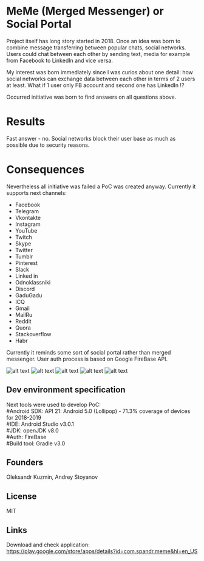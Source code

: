 # MeMe (Merged Messenger) or Social Portal

Project itself has long story started in 2018. Once an idea was born to combine message transferring
between popular chats, social networks. Users could chat between each other by sending text, media for
example from Facebook to LinkedIn and vice versa.

My interest was born immediately since I was curios about one detail: how social networks can
exchange data between each other in terms of 2 users at least. What if 1 user only FB account and
second one has LinkedIn !?

Occurred initiative was born to find answers on all questions above.

# Results
Fast answer - no. Social networks block their user base as much as possible due to security reasons.

# Consequences
Nevertheless all initiative was failed a PoC was created anyway. Currently it supports next channels:
- Facebook
- Telegram
- Vkontakte
- Instagram
- YouTube
- Twitch
- Skype
- Twitter
- Tumblr
- Pinterest
- Slack
- Linked in
- Odnoklassniki
- Discord
- GaduGadu
- ICQ
- Gmail
- MailRu
- Reddit
- Quora
- Stackoverflow
- Habr

Currently it reminds some sort of social portal rather than merged messenger.
User auth process is based on Google FireBase API.

![alt text](resources/meme_1.jpg)
![alt text](resources/meme_2.png)
![alt text](resources/meme_3.jpg)
![alt text](resources/meme_4.png)
![alt text](resources/meme_5.png)

## Dev environment specification
Next tools were used to develop PoC:<br />
#Android SDK: API 21: Android 5.0 (Lollipop) - 71.3% coverage of devices for 2018-2019<br />
#IDE: Android Studio v3.0.1<br />
#JDK: openJDK v8.0<br />
#Auth: FireBase<br />
#Build tool: Gradle v3.0<br />

## Founders
Oleksandr Kuzmin, Andrey Stoyanov

## License
MIT

## Links
Download and check application: https://play.google.com/store/apps/details?id=com.spandr.meme&hl=en_US
